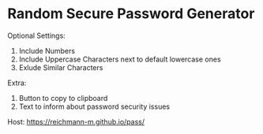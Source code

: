 # Random Secure Password Generator

Optional Settings:

1. Include Numbers
2. Include Uppercase Characters next to default lowercase ones
3. Exlude Similar Characters

Extra: 
1. Button to copy to clipboard
2. Text to inform about password security issues

Host: https://reichmann-m.github.io/pass/
